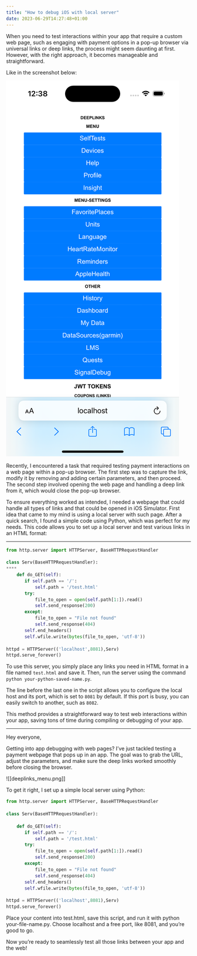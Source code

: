 ```yaml
---
title: "How to debug iOS with local server"
date: 2023-06-29T14:27:48+01:00
---
```


When you need to test interactions within your app that require a custom web page, such as engaging with payment options in a pop-up browser via universal links or deep links, the process might seem daunting at first. However, with the right approach, it becomes manageable and straightforward.

Like in the screenshot below:

![Deeplinks menu](/posts/how-to-debug-iOS-with-local-server/deeplinks_menu.png)

Recently, I encountered a task that required testing payment interactions on a web page within a pop-up browser. The first step was to capture the link, modify it by removing and adding certain parameters, and then proceed. The second step involved opening the web page and handling a deep link from it, which would close the pop-up browser.

To ensure everything worked as intended, I needed a webpage that could handle all types of links and that could be opened in iOS Simulator. First idea that came to my mind is using a local server with such page. After a quick search, I found a simple code using Python, which was perfect for my needs. This code allows you to set up a local server and test various links in an HTML format:
****
```python
from http.server import HTTPServer, BaseHTTPRequestHandler

class Serv(BaseHTTPRequestHandler):
****
    def do_GET(self):
       if self.path == '/':
           self.path = '/test.html'
       try:
           file_to_open = open(self.path[1:]).read()
           self.send_response(200)
       except:
           file_to_open = "File not found"
           self.send_response(404)
       self.end_headers()
       self.wfile.write(bytes(file_to_open, 'utf-8'))

httpd = HTTPServer(('localhost',8081),Serv)
httpd.serve_forever()
```

To use this server, you simply place any links you need in HTML format in a file named `test.html` and save it. Then, run the server using the command `python your-python-saved-name.py`.

The line before the last one in the script allows you to configure the local host and its port, which is set to `8081` by default. If this port is busy, you can easily switch to another, such as `8082`.

This method provides a straightforward way to test web interactions within your app, saving tons of time during compiling or debugging of your app.

---

Hey everyone,

Getting into app debugging with web pages? I’ve just tackled testing a payment webpage that pops up in an app. The goal was to grab the URL, adjust the parameters, and make sure the deep links worked smoothly before closing the browser.

![[deeplinks_menu.png]]

To get it right, I set up a simple local server using Python:

```python
from http.server import HTTPServer, BaseHTTPRequestHandler

class Serv(BaseHTTPRequestHandler):

    def do_GET(self):
       if self.path == '/':
           self.path = '/test.html'
       try:
           file_to_open = open(self.path[1:]).read()
           self.send_response(200)
       except:
           file_to_open = "File not found"
           self.send_response(404)
       self.end_headers()
       self.wfile.write(bytes(file_to_open, 'utf-8'))

httpd = HTTPServer(('localhost',8081),Serv)
httpd.serve_forever()
```

Place your content into test.html, save this script, and run it with python your-file-name.py. Choose localhost and a free port, like 8081, and you’re good to go.

Now you’re ready to seamlessly test all those links between your app and the web!

